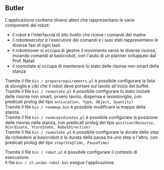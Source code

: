 ## Butler
L'applicazione contiene diversi attori che rappresentano le varie componenti del robot:
* il robot è l'interfaccia di alto livello che riceve i comandi del maitre
* il robotexecutor è l'esecutore dei comandi e i suoi stati rappresentano le diverse fasi di ogni task
* il robotmover si occupa di gestire il movimento verso le diverse risorse, inviando comandi al basicrobot, con l'aiuto di un planner sviluppato dal Prof. Natali
* il roomstate si occupa di mantenere lo stato delle risorse non smart della stanza

Tramite il file `bin / preparerequirements.pl` è possibile configurare la lista di stoviglie e cibi che il robot deve portare sul tavolo all'inizio del buffet.\
Tramite il file `bin / roomstate.pl` è possibile configurare lo stato iniziale delle risorse non smart, ovvero tavolo, dispensa e lavastoviglie, con predicati prolog del tipo `on(Location, Type, Object, Quantity)`\
Tramite il file `bin / roommap.bin` è possibile modificare la mappa della stanza.\
Tramite il file `bin / roomcoordinates.pl` è possibile configurare la posizione delle risorse nella stanza, con predicati prolog del tipo `position(Resource, XCordinate, YCordinate, RobotDirection)`\
Tramite il file `bin / roomstate.pl` è possibile configurare la durata dello step da richiedere al basicrobot e la durata della pausa tra uno step e l'altro, con predicati prolog del tipo `step(StepTime, PauseTime)`

Tramite il file `bin / robot.pl` è possibile configurare il contesto di esecuzione.\
Il file `bin / it.unibo.robot.bat` esegue l'applicazione.
